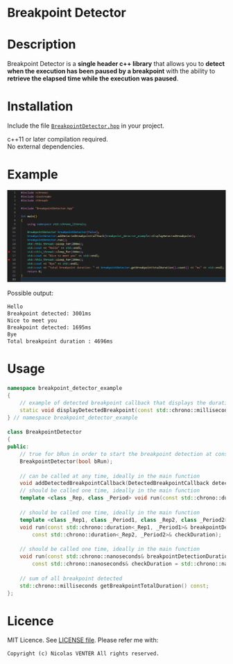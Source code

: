 # Breakpoint Detector

# Description

Breakpoint Detector is a **single header c++ library** that allows you to **detect when the execution has been paused by a breakpoint** with the ability to **retrieve the elapsed time while the execution was paused**.

# Installation

Include the file [`BreakpointDetector.hpp`](BreakpointDetector.hpp) in your project.

c++11 or later compilation required.  
No external dependencies.

# Example

![breakpointExample](breakpointExample.png)

Possible output:
```
Hello
Breakpoint detected: 3001ms
Nice to meet you
Breakpoint detected: 1695ms
Bye
Total breakpoint duration : 4696ms
```

# Usage

```cpp
namespace breakpoint_detector_example
{
	// example of detected breakpoint callback that displays the duration of the detected breakpoint
	static void displayDetectedBreakpoint(const std::chrono::milliseconds& breakpointDuration);
} // namespace breakpoint_detector_example

class BreakpointDetector
{
public:
	// true for bRun in order to start the breakpoint detection at construction
	BreakpointDetector(bool bRun);

	// can be called at any time, ideally in the main function
	void addDetectedBreakpointCallback(DetectedBreakpointCallback detectedBreakpointCallback);
	// should be called one time, ideally in the main function
	template <class _Rep, class _Period> void run(const std::chrono::duration<_Rep, _Period>& breakpointDetectionDuration);

	// should be called one time, ideally in the main function
	template <class _Rep1, class _Period1, class _Rep2, class _Period2>
	void run(const std::chrono::duration<_Rep1, _Period1>& breakpointDetectionDuration,
		const std::chrono::duration<_Rep2, _Period2>& checkDuration);

	// should be called one time, ideally in the main function
	void run(const std::chrono::nanoseconds& breakpointDetectionDuration = std::chrono::nanoseconds(100'000'000), // 100ms
		const std::chrono::nanoseconds& checkDuration = std::chrono::nanoseconds(16'000'000));					  // 16ms

	// sum of all breakpoint detected
	std::chrono::milliseconds getBreakpointTotalDuration() const;
};
```

# Licence

MIT Licence. See [LICENSE file](LICENSE).
Please refer me with:

	Copyright (c) Nicolas VENTER All rights reserved.

